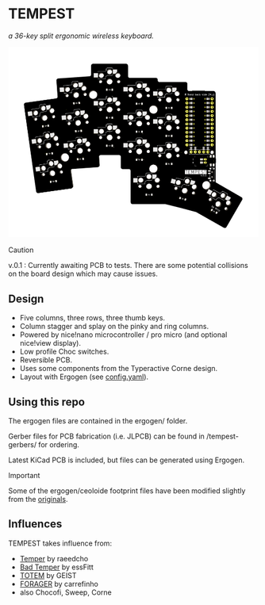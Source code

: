 # TEMPEST

_a 36-key split ergonomic wireless keyboard._

![Tempest Image](/tempest-pcb-v01.png)

> [!CAUTION]
> v.0.1 : Currently awaiting PCB to tests. There are some potential collisions on the board design which may cause issues.

## Design

- Five columns, three rows, three thumb keys.
- Column stagger and splay on the pinky and ring columns.
- Powered by nice!nano microcontroller / pro micro (and optional nice!view display).
- Low profile Choc switches.
- Reversible PCB.
- Uses some components from the Typeractive Corne design.
- Layout with Ergogen (see [config.yaml](./ergogen/config.yaml)).

## Using this repo

The ergogen files are contained in the ergogen/ folder.

Gerber files for PCB fabrication (i.e. JLPCB) can be found in /tempest-gerbers/ for ordering.

Latest KiCad PCB is included, but files can be generated using Ergogen.

> [!IMPORTANT]
> Some of the ergogen/ceoloide footprint files have been modified slightly from the [originals](https://github.com/ceoloide/ergogen-footprints).

## Influences

TEMPEST takes influence from:

- [Temper](https://github.com/raeedcho/temper) by raeedcho
- [Bad Temper](https://github.com/essFitt/Bad-Temper/tree/main) by essFitt
- [TOTEM](https://github.com/GEIGEIGEIST/TOTEM) by GEIST
- [FORAGER](https://github.com/carrefinho/forager) by carrefinho
- also Chocofi, Sweep, Corne

